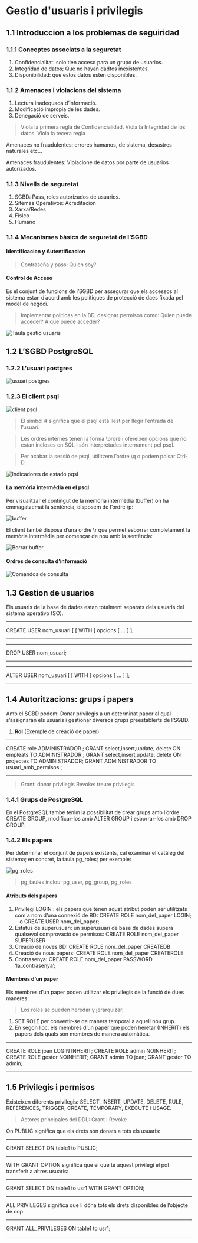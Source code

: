 # Gestio d'usuaris i privilegis
## 1.1 Introduccion a los problemas de seguiridad

### 1.1.1 Conceptes associats a la seguretat

1. Confidencialitat: solo tien acceso para un grupo de usuarios.
1. Integridad de datos; Que no hayan dadtos inexistentes.
1. Disponibilidad: que estos datos esten disponibles.

### 1.1.2 Amenaces i violacions del sistema

1. Lectura inadequada d’informació.
1. Modificació impròpia de les dades.
1. Denegació de serveis.
> Viola la primera regla de Confidencialidad.
Viola la Integridad de los datos.
Viola la tecera regla

Amenaces no fraudulentes: errores humanos, de sistema, desastres naturales etc...

Amenaces fraudulentes: Violacione de datos por parte de usuarios autorizados.

### 1.1.3 Nivells de seguretat

1. SGBD: Pass, roles autorizados de usuarios.
1. Sitemas Operativos: Acreditacion
1. Xarxa/Redes
1. Fisico
1. Humano

### 1.1.4 Mecanismes bàsics de seguretat de l’SGBD

#### Identificacion y Autentificacion
> Contraseña y pass: Quien soy?

#### Control de Acceso
Es el conjunt de funcions de l’SGBD per assegurar que els accessos al sistema estan d’acord amb les polítiques de protecció de daes fixada pel model de negoci.

> Implementar politicas en la BD, designar permisos como: Quien puede acceder? A que puede acceder?

![Taula gestio usuaris](https://i.imgur.com/E4ezYPc.png)

## 1.2 L’SGBD PostgreSQL

### 1.2.2 L’usuari postgres
![usuari postgres](https://i.imgur.com/xVLVzSE.png)

### 1.2.3 El client psql
![client psql](https://i.imgur.com/XGiWv3h.png)

> El símbol # significa que el psql està llest per llegir l’entrada de l’usuari.

> Les ordres internes tenen la forma \ordre i ofereixen opcions que no estan incloses en SQL i
són interpretades internament pel psql.

> Per acabar la sessió de psql, utilitzem l’ordre \q o podem polsar Ctrl-D.

![Indicadores de estado pqsl](https://i.imgur.com/KnsHWya.png)

#### La memòria intermèdia en el psql
Per visualitzar el contingut de la memòria intermèdia (buffer) on ha emmagatzemat la sentència, disposem de l’ordre \p:

![buffer](https://i.imgur.com/RWXYIZn.png)

El client també disposa d’una ordre \r que permet esborrar completament la memòria intermèdia per començar de nou amb la sentència:

![Borrar buffer](https://i.imgur.com/54PpJce.png)

#### Ordres de consulta d’informació
![Comandos de consulta](https://i.imgur.com/I88gudW.png)

## 1.3 Gestion de usuarios
Els usuaris de la base de dades estan totalment separats dels usuaris del sistema operativo (SO).
***
CREATE USER nom_usuari [ [ WITH ] opcions [ ... ] ];
***
***
DROP USER nom_usuari;
***
***
ALTER USER nom_usuari [ [ WITH ] opcions [ ... ] ];
***

## 1.4 Autoritzacions: grups i papers
Amb el SGBD podem: Donar privilegis a un determinat paper al qual s’assignaran els usuaris i gestionar diversos grups preestablerts de l’SGBD.

1. **Rol** (Exemple de creació de paper)
***
CREATE role ADMINISTRADOR ;
GRANT select,insert,update, delete ON empleats TO ADMINISTRADOR ;
GRANT select,insert,update, delete ON projectes TO ADMINISTRADOR;
GRANT ADMINISTRADOR TO usuari_amb_permisos ;
***
> Grant: donar privilegis
Revoke: treure privilegis

### 1.4.1 Grups de PostgreSQL
En el PostgreSQL també tenim la possibilitat de crear grups amb l’ordre CREATE
GROUP, modificar-los amb ALTER GROUP i esborrar-los amb DROP GROUP.

### 1.4.2 Els papers
Per determinar el conjunt de papers existents, cal examinar el catàleg del sistema; en concret, la taula pg_roles; per exemple:

![pg_roles](https://i.imgur.com/cwaa6zh.png)
> pg_taules inclou: pg_user, pg_group, pg_roles 

#### Atributs dels papers
1. Privilegi LOGIN : els papers que tenen aqust atribut poden ser utilitzats com a nom d’una connexió de
BD: CREATE ROLE nom_del_paper LOGIN; --o CREATE USER nom_del_paper;
1. Estatus de superusuari: un superusuari de base de dades supera qualsevol comprovació de permisos: CREATE ROLE nom_del_paper SUPERUSER
1. Creació de noves BD: CREATE ROLE nom_del_paper CREATEDB
1. Creació de nous papers: CREATE ROLE nom_del_paper CREATEROLE
1. Contrasenya: CREATE ROLE nom_del_paper PASSWORD ’la_contrasenya’;

#### Membres d’un paper
Els membres d’un paper poden utilitzar els privilegis de la funció de dues maneres:
> Los roles se pueden heredar y jerarquizar.

1. SET ROLE per convertir-se de manera temporal a aquell nou grup.
1. En segon lloc, els membres d’un paper que poden heretar (INHERIT) els papers dels quals són membres de manera automàtica.

***
CREATE ROLE joan LOGIN INHERIT;
CREATE ROLE admin NOINHERIT;
CREATE ROLE gestor NOINHERIT;
GRANT admin TO joan;
GRANT gestor TO admin;
***

## 1.5 Privilegis i permisos
Existeixen diferents privilegis: SELECT, INSERT, UPDATE, DELETE, RULE, REFERENCES, TRIGGER, CREATE, TEMPORARY, EXECUTE i USAGE.

> Actores principales del DDL: Grant i Revoke

On PUBLIC significa que els drets són donats a tots els usuaris:
*** 
GRANT SELECT ON table1 to PUBLIC;
***
WITH GRANT OPTION significa que el que té aquest privilegi el pot transferir a
altres usuaris:
***
GRANT SELECT ON table1 to usr1 WITH GRANT OPTION;
***
ALL PRIVILEGES significa que li dóna tots els drets disponibles de l’objecte de
cop:
***
GRANT ALL_PRIVILEGES ON table1 to usr1;
***
